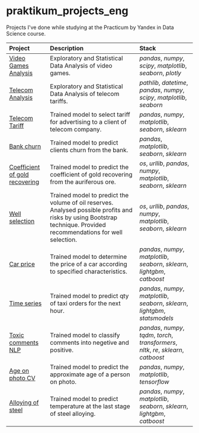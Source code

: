# praktikum_projects_eng
Projects I've done while studying at the Practicum by Yandex in Data Science course.

| Project              | Description           | Stack                     |
| :-------------------- | :------------------------------------------------- |:---------------------------|
| [Video Games Analysis](https://github.com/mo-hai/praktikum_projects/tree/main/game_EDA_SDA) | Exploratory and Statistical Data Analysis of video games. | *pandas*, *numpy*, *scipy*, *matplotlib*, *seaborn*, *plotly* |
| [Telecom Analysis](https://github.com/mo-hai/praktikum_projects/tree/main/telecom_SDA_EDA) | Exploratory and Statistical Data Analysis of telecom tariffs. | *pathlib*, *datetime*, *pandas*, *numpy*, *scipy*, *matplotlib*, *seaborn* |
| [Telecom Tariff](https://github.com/mo-hai/praktikum_projects/tree/main/telecom_classification) | Trained model to select tariff for advertising to a client of telecom company. | *pandas*, *numpy*, *matplotlib*, *seaborn*, *sklearn* |
| [Bank churn](https://github.com/mo-hai/praktikum_projects/tree/main/bank_churn_classification) | Trained model to predict clients churn from the bank. | *pandas*, *matplotlib*, *seaborn*, *sklearn* |
| [Coefficient of gold recovering](https://github.com/mo-hai/praktikum_projects/tree/main/gold)| Trained model to predict the coefficient of gold recovering from the auriferous ore. | *os*, *urllib*, *pandas*, *numpy*, *matplotlib*, *seaborn*, *sklearn*|
| [Well selection](https://github.com/mo-hai/praktikum_projects/tree/main/petroleum_regression)| Trained model to predict the volume of oil reserves. Analysed possible profits and risks by using Bootstrap technique. Provided recommendations for well selection.| *os*, *urllib*, *pandas*, *numpy*, *matplotlib*, *seaborn*, *sklearn*|
| [Car price](https://github.com/mo-hai/praktikum_projects/tree/main/auto_price_regression)| Trained model to determine the price of a car according to specified characteristics. |*pandas*, *numpy*, *matplotlib*, *seaborn*, *sklearn*, *lightgbm*, *catboost*|
| [Time series](https://github.com/mo-hai/praktikum_projects/tree/main/taxi_time_series)| Trained model to predict qty of taxi orders for the next hour. |*pandas*, *numpy*, *matplotlib*, *seaborn*, *sklearn*, *lightgbm*, *statsmodels*|
| [Toxic comments NLP](https://github.com/mo-hai/praktikum_projects/tree/main/comments_NLP)| Trained model to classify comments into negetive and positive. |*pandas*, *numpy*, *tqdm*, *torch*, *transformers*, *nltk*, *re*, *sklearn*, *catboost*|
| [Age on photo CV](https://github.com/mo-hai/praktikum_projects/tree/main/photo_age_CV)| Trained model to predict the approximate age of a person on photo. |*pandas*, *numpy*, *matplotlib*, *tensorflow*|
| [Alloying of steel](https://github.com/mo-hai/praktikum_projects/tree/main/final_project_prom)| Trained model to predict temperature at the last stage of steel alloying. |*pandas*, *numpy*, *matplotlib*, *seaborn*, *sklearn*, *lightgbm*, *catboost*|